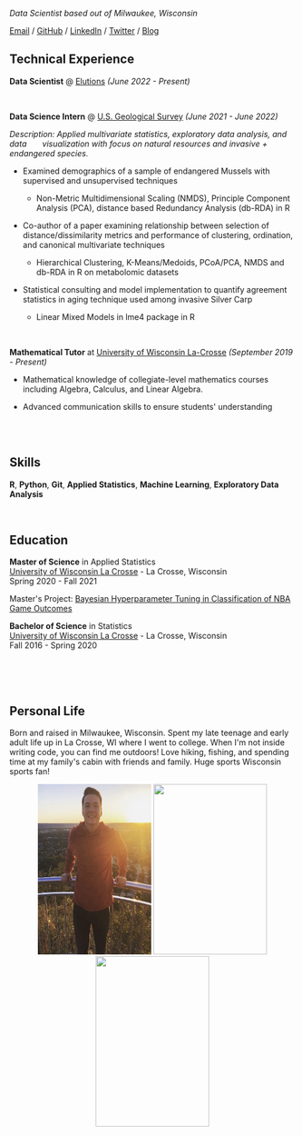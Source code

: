 _Data Scientist based out of Milwaukee, Wisconsin_

[Email](mailto:johnoliver616@yahoo.com) / [GitHub](https://github.com/oliverjohnw) / [LinkedIn](https://www.linkedin.com/in/john-oliver-76508519a/) / [Twitter](https://twitter.com/olliejay00) / [Blog](https://www.olliejay00.com/)

## Technical Experience

**Data Scientist** @ [Elutions](https://www.elutions.com/) _(June 2022 - Present)_ <br>

<br>

**Data Science Intern** @ [U.S. Geological Survey](https://www.usgs.gov/) _(June 2021 - June 2022)_ 


_Description: Applied multivariate statistics, exploratory data analysis, and data &nbsp;  &nbsp; &nbsp; visualization with focus on natural resources and invasive + endangered species._ <br>


 - Examined demographics of a sample of endangered Mussels with supervised and unsupervised techniques <br> 
 
     * Non-Metric Multidimensional Scaling (NMDS), Principle Component Analysis (PCA), distance based Redundancy Analysis (db-RDA) in R 

 - Co-author of a paper examining relationship between selection of distance/dissimilarity metrics and performance of clustering, ordination, and canonical multivariate techniques <br> 

     * Hierarchical Clustering, K-Means/Medoids, PCoA/PCA, NMDS and db-RDA in R on metabolomic datasets

 -  Statistical consulting and model implementation to quantify agreement statistics in aging technique used among invasive Silver Carp <br>

     - Linear Mixed Models in lme4 package in R
 
 <br> 
 
**Mathematical Tutor** at [University of Wisconsin La-Crosse](https:https://www.uwlax.edu/) _(September 2019 - Present)_<br>
 - Mathematical knowledge of collegiate-level mathematics courses including Algebra, Calculus, and Linear Algebra. <br>
 
 - Advanced communication skills to ensure students' understanding

<br>
<br>

## Skills

**R**, **Python**, **Git**, **Applied Statistics**, **Machine Learning**, **Exploratory Data Analysis**

<br>

## Education

**Master of Science**  in Applied Statistics <br>
[University of Wisconsin La Crosse](https://www.uwlax.edu/grad/statistics/) - La Crosse, Wisconsin <br>
Spring 2020 - Fall 2021 <br>

Master's Project: [Bayesian Hyperparameter Tuning in Classification of NBA Game Outcomes](https://github.com/oliverjohnw/nba-grad-project)

**Bachelor of Science**  in Statistics <br>
[University of Wisconsin La Crosse](http://catalog.uwlax.edu/undergraduate/mathematics/statistics-bs/)  - La Crosse, Wisconsin <br>
Fall 2016 - Spring 2020 

<br>
<br>
<br>

## Personal Life

Born and raised in Milwaukee, Wisconsin. Spent my late teenage and early adult life up in La Crosse, WI where I went to college. When I'm not inside writing code, you can find me outdoors! Love hiking, fishing, and spending time at my family's cabin with friends and family. Huge sports Wisconsin sports fan! 

<p align="center">
  <img src="IMG_4518.JPG" width="200" height="300">
  <img src="IMG_1168.JPEG" width="200" height="300">
  <img src="IMG_7506.PNG" width="200" height="300">
</p>
